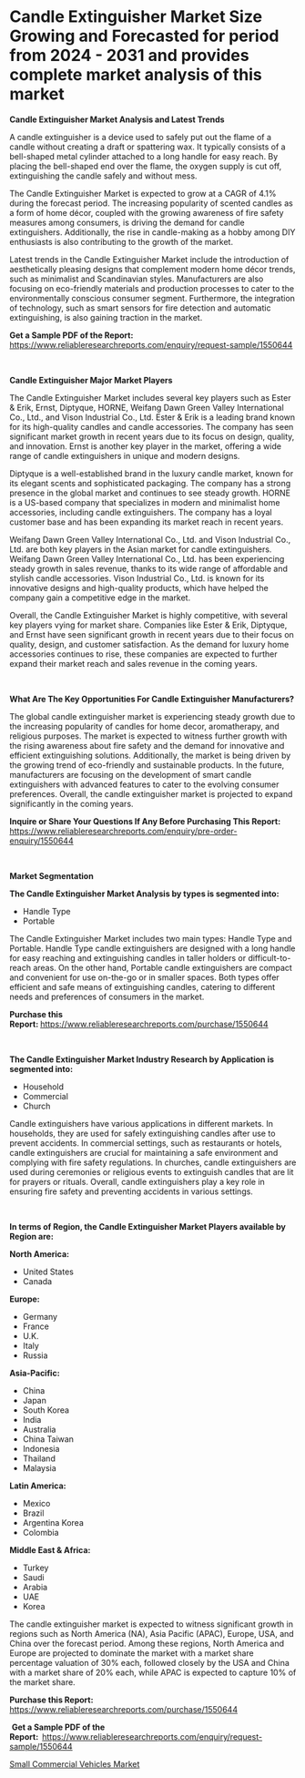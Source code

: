 <p><h1>Candle Extinguisher Market Size Growing and Forecasted for period from 2024 - 2031 and provides complete market analysis of this market</h1></p><p><strong>Candle Extinguisher Market Analysis and Latest Trends</strong></p>
<p><p>A candle extinguisher is a device used to safely put out the flame of a candle without creating a draft or spattering wax. It typically consists of a bell-shaped metal cylinder attached to a long handle for easy reach. By placing the bell-shaped end over the flame, the oxygen supply is cut off, extinguishing the candle safely and without mess.</p><p>The Candle Extinguisher Market is expected to grow at a CAGR of 4.1% during the forecast period. The increasing popularity of scented candles as a form of home décor, coupled with the growing awareness of fire safety measures among consumers, is driving the demand for candle extinguishers. Additionally, the rise in candle-making as a hobby among DIY enthusiasts is also contributing to the growth of the market.</p><p>Latest trends in the Candle Extinguisher Market include the introduction of aesthetically pleasing designs that complement modern home décor trends, such as minimalist and Scandinavian styles. Manufacturers are also focusing on eco-friendly materials and production processes to cater to the environmentally conscious consumer segment. Furthermore, the integration of technology, such as smart sensors for fire detection and automatic extinguishing, is also gaining traction in the market.</p></p>
<p><strong>Get a Sample PDF of the Report:&nbsp;</strong> <a href="https://www.reliableresearchreports.com/enquiry/request-sample/1550644">https://www.reliableresearchreports.com/enquiry/request-sample/1550644</a></p>
<p>&nbsp;</p>
<p><strong>Candle Extinguisher Major Market Players</strong></p>
<p><p>The Candle Extinguisher Market includes several key players such as Ester & Erik, Ernst, Diptyque, HORNE, Weifang Dawn Green Valley International Co., Ltd., and Vison Industrial Co., Ltd. Ester & Erik is a leading brand known for its high-quality candles and candle accessories. The company has seen significant market growth in recent years due to its focus on design, quality, and innovation. Ernst is another key player in the market, offering a wide range of candle extinguishers in unique and modern designs.</p><p>Diptyque is a well-established brand in the luxury candle market, known for its elegant scents and sophisticated packaging. The company has a strong presence in the global market and continues to see steady growth. HORNE is a US-based company that specializes in modern and minimalist home accessories, including candle extinguishers. The company has a loyal customer base and has been expanding its market reach in recent years.</p><p>Weifang Dawn Green Valley International Co., Ltd. and Vison Industrial Co., Ltd. are both key players in the Asian market for candle extinguishers. Weifang Dawn Green Valley International Co., Ltd. has been experiencing steady growth in sales revenue, thanks to its wide range of affordable and stylish candle accessories. Vison Industrial Co., Ltd. is known for its innovative designs and high-quality products, which have helped the company gain a competitive edge in the market.</p><p>Overall, the Candle Extinguisher Market is highly competitive, with several key players vying for market share. Companies like Ester & Erik, Diptyque, and Ernst have seen significant growth in recent years due to their focus on quality, design, and customer satisfaction. As the demand for luxury home accessories continues to rise, these companies are expected to further expand their market reach and sales revenue in the coming years.</p></p>
<p>&nbsp;</p>
<p><strong>What Are The Key Opportunities For Candle Extinguisher Manufacturers?</strong></p>
<p><p>The global candle extinguisher market is experiencing steady growth due to the increasing popularity of candles for home decor, aromatherapy, and religious purposes. The market is expected to witness further growth with the rising awareness about fire safety and the demand for innovative and efficient extinguishing solutions. Additionally, the market is being driven by the growing trend of eco-friendly and sustainable products. In the future, manufacturers are focusing on the development of smart candle extinguishers with advanced features to cater to the evolving consumer preferences. Overall, the candle extinguisher market is projected to expand significantly in the coming years.</p></p>
<p><strong>Inquire or Share Your Questions If Any Before Purchasing This Report:</strong> <a href="https://www.reliableresearchreports.com/enquiry/pre-order-enquiry/1550644">https://www.reliableresearchreports.com/enquiry/pre-order-enquiry/1550644</a></p>
<p>&nbsp;</p>
<p><strong>Market Segmentation</strong></p>
<p><strong>The Candle Extinguisher Market Analysis by types is segmented into:</strong></p>
<p><ul><li>Handle Type</li><li>Portable</li></ul></p>
<p><p>The Candle Extinguisher Market includes two main types: Handle Type and Portable. Handle Type candle extinguishers are designed with a long handle for easy reaching and extinguishing candles in taller holders or difficult-to-reach areas. On the other hand, Portable candle extinguishers are compact and convenient for use on-the-go or in smaller spaces. Both types offer efficient and safe means of extinguishing candles, catering to different needs and preferences of consumers in the market.</p></p>
<p><strong>Purchase this Report:&nbsp;</strong><a href="https://www.reliableresearchreports.com/purchase/1550644">https://www.reliableresearchreports.com/purchase/1550644</a></p>
<p>&nbsp;</p>
<p><strong>The Candle Extinguisher Market Industry Research by Application is segmented into:</strong></p>
<p><ul><li>Household</li><li>Commercial</li><li>Church</li></ul></p>
<p><p>Candle extinguishers have various applications in different markets. In households, they are used for safely extinguishing candles after use to prevent accidents. In commercial settings, such as restaurants or hotels, candle extinguishers are crucial for maintaining a safe environment and complying with fire safety regulations. In churches, candle extinguishers are used during ceremonies or religious events to extinguish candles that are lit for prayers or rituals. Overall, candle extinguishers play a key role in ensuring fire safety and preventing accidents in various settings.</p></p>
<p>&nbsp;</p>
<p><strong>In terms of Region, the Candle Extinguisher Market Players available by Region are:</strong></p>
<p>
    <p> <strong> North America: </strong>
        <ul>
            <li>United States</li>
            <li>Canada</li>
        </ul>
        </p> 
    <p> <strong> Europe: </strong>
        <ul>
            <li>Germany</li>
            <li>France</li>
            <li>U.K.</li>
            <li>Italy</li>
            <li>Russia</li>
        </ul>
        </p> 
    <p> <strong> Asia-Pacific: </strong>
        <ul>
            <li>China</li>
            <li>Japan</li>
            <li>South Korea</li>
            <li>India</li>
            <li>Australia</li>
            <li>China Taiwan</li>
            <li>Indonesia</li>
            <li>Thailand</li>
            <li>Malaysia</li>
        </ul>
        </p> 
    <p> <strong> Latin America: </strong>
        <ul>
            <li>Mexico</li>
            <li>Brazil</li>
            <li>Argentina Korea</li>
            <li>Colombia</li>
        </ul>
        </p> 
    <p> <strong> Middle East & Africa: </strong>
        <ul>
            <li>Turkey</li>
            <li>Saudi</li>
            <li>Arabia</li>
            <li>UAE</li>
            <li>Korea</li>
        </ul>
    </p>
    </p>
<p><p>The candle extinguisher market is expected to witness significant growth in regions such as North America (NA), Asia Pacific (APAC), Europe, USA, and China over the forecast period. Among these regions, North America and Europe are projected to dominate the market with a market share percentage valuation of 30% each, followed closely by the USA and China with a market share of 20% each, while APAC is expected to capture 10% of the market share.</p></p>
<p><strong>Purchase this Report: </strong><a href="https://www.reliableresearchreports.com/purchase/1550644">https://www.reliableresearchreports.com/purchase/1550644</a></p>
<p>&nbsp;<strong>Get a Sample PDF of the Report:&nbsp;&nbsp;</strong><a href="https://www.reliableresearchreports.com/enquiry/request-sample/1550644">https://www.reliableresearchreports.com/enquiry/request-sample/1550644</a></p>
<p><strong></strong></p>
<p><p><a href="https://adventurous-uranium-ef9.notion.site/Small-Commercial-Vehicles-Market-Size-and-Examines-its-Market-Scope-with-a-Primary-Focus-on-Growth-4bbc7008a2a943cf92c15663885a7e30">Small Commercial Vehicles Market</a></p></p>